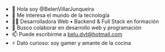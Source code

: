 - 👋 Hola soy @BelenVillarJunqueira
- 👀 Me interesa el mundo de la tecnología
- 👩‍💻 Desarrolladora Web • Backend & Full Stack en formación
- 💞️ Busco colaborar en desarrollo web y programación
- 📫 Puede escribirme a belu.dvt@hotmail.com
- ⚡ Dato curioso: soy gamer y amante de la cocina 

<!---
BelenVillarJunqueira/BelenVillarJunqueira is a ✨ special ✨ repository because its `README.md` (this file) appears on your GitHub profile.
You can click the Preview link to take a look at your changes.
--->
